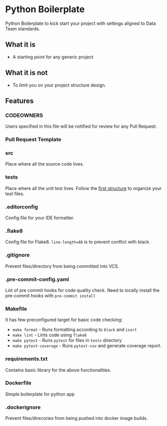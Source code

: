 # Python Boilerplate
Python Boilerplate to kick start your project with settings aligned to Data Team standards.

## What it is
* A starting point for any generic project

## What it is not
* To limit you on your project structure design.

## Features
### CODEOWNERS
Users specified in this file will be notified for review for any Pull Request.

### Pull Request Template

### src
Place where all the source code lives.

### tests
Place where all the unit test lives. Follow the [first structure](https://docs.pytest.org/en/reorganize-docs/new-docs/user/directory_structure.html) to organize your test files.

### .editorconfig
Config file for your IDE formatter.

### .flake8
Config file for Flake8. `line-length=88` is to prevent conflict with black.

### .gitignore
Prevent files/directory from being committed into VCS.

### .pre-commit-config.yaml
List of pre commit hooks for code quality check. Need to locally install the pre-commit hooks with `pre-commit install`

### Makefile
It has few preconfigured target for basic code checking:
* `make format` - Runs formatting according to `black` and `isort`
* `make lint` - Lints code using `flake8`
* `make pytest` - Runs `pytest` for files in `tests` directory
* `make pytest-coverage` - Runs `pytest-cov` and generate coverage report.

### requirements.txt
Contains basic library for the above functionalities.

### Dockerfile
Simple boilerplate for python app

### .dockerignore
Prevent files/direcories from being pushed into docker image builds.
